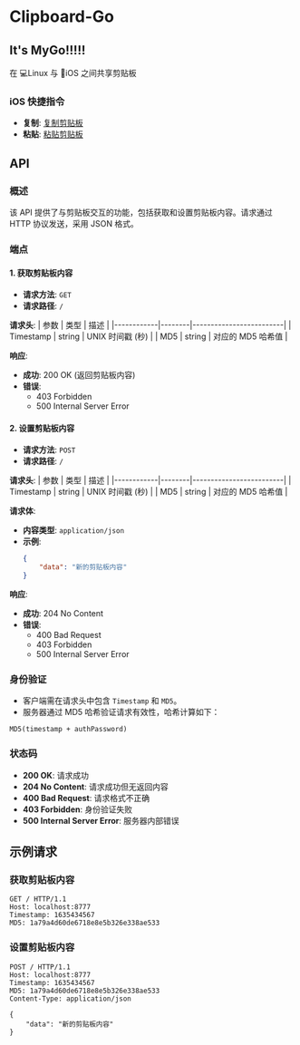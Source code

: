 # Clipboard-Go
## It's MyGo!!!!!
在 💻Linux 与 📱iOS 之间共享剪贴板

### iOS 快捷指令
- **复制**: [复制剪贴板](https://www.icloud.com/shortcuts/82448695a1b8407a90e6abceee89ffac)
- **粘贴**: [粘贴剪贴板](https://www.icloud.com/shortcuts/da413599218348ea94a2ad9f1c0fa0ab)

## API 

### 概述
该 API 提供了与剪贴板交互的功能，包括获取和设置剪贴板内容。请求通过 HTTP 协议发送，采用 JSON 格式。

### 端点

#### 1. 获取剪贴板内容
- **请求方法**: `GET`
- **请求路径**: `/`
  
**请求头**:
| 参数       | 类型   | 描述                    |
|------------|--------|-------------------------|
| Timestamp  | string | UNIX 时间戳 (秒)       |
| MD5        | string | 对应的 MD5 哈希值      |

**响应**:
- **成功**: 200 OK (返回剪贴板内容)
- **错误**: 
  - 403 Forbidden
  - 500 Internal Server Error

#### 2. 设置剪贴板内容
- **请求方法**: `POST`
- **请求路径**: `/`

**请求头**:
| 参数       | 类型   | 描述                    |
|------------|--------|-------------------------|
| Timestamp  | string | UNIX 时间戳 (秒)       |
| MD5        | string | 对应的 MD5 哈希值      |

**请求体**:
- **内容类型**: `application/json`
- **示例**:
  ```json
  {
      "data": "新的剪贴板内容"
  }
  ```

**响应**:
- **成功**: 204 No Content
- **错误**:
  - 400 Bad Request
  - 403 Forbidden
  - 500 Internal Server Error

### 身份验证
- 客户端需在请求头中包含 `Timestamp` 和 `MD5`。
- 服务器通过 MD5 哈希验证请求有效性，哈希计算如下：
```
MD5(timestamp + authPassword)
```

### 状态码
- **200 OK**: 请求成功
- **204 No Content**: 请求成功但无返回内容
- **400 Bad Request**: 请求格式不正确
- **403 Forbidden**: 身份验证失败
- **500 Internal Server Error**: 服务器内部错误

## 示例请求

### 获取剪贴板内容
```http
GET / HTTP/1.1
Host: localhost:8777
Timestamp: 1635434567
MD5: 1a79a4d60de6718e8e5b326e338ae533
```

### 设置剪贴板内容
```http
POST / HTTP/1.1
Host: localhost:8777
Timestamp: 1635434567
MD5: 1a79a4d60de6718e8e5b326e338ae533
Content-Type: application/json

{
    "data": "新的剪贴板内容"
}
```
